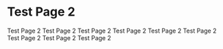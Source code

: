 # Test Page 2

Test Page 2 Test Page 2 Test Page 2 Test Page 2 Test Page 2 Test Page 2 Test Page 2 Test Page 2 Test Page 2
